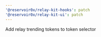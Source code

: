 ```yaml
---
'@reservoir0x/relay-kit-hooks': patch
'@reservoir0x/relay-kit-ui': patch
---
```


Add relay trending tokens to token selector
